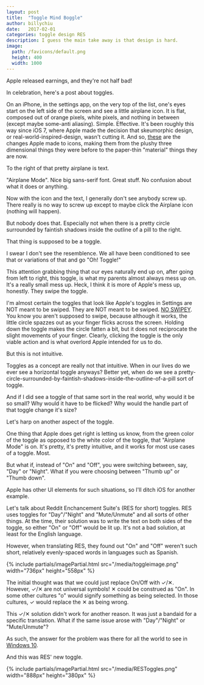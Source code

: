 ```yaml
---
layout: post
title:  "Toggle Mind Boggle"
author: billychiu
date:   2017-02-01
categories: toggle design RES
description: I guess the main take away is that design is hard.
image:
  path: /favicons/default.png
  height: 400
  width: 1000
---
```


Apple released earnings, and they're not half bad!

In celebration, here's a post about toggles.

On an iPhone, in the settings app, on the very top of the list, one's eyes start on the left side of the screen and see a little airplane icon. It is flat, composed out of orange pixels, white pixels, and nothing in between (except maybe some-anti aliasing). Simple. Effective. It's been roughly this way since iOS 7, where Apple made the decision that skeumorphic design, or real-world-inspired-design, wasn't cutting it. And so, [these](http://www.cultofmac.com/231380/heres-what-the-all-new-ios-7-icons-look-like-next-to-their-ios-6-counterparts-image/) are the changes Apple made to icons, making them from the plushy three dimensional things they were before to the paper-thin "material" things they are now.

To the right of that pretty airplane is text.

"Airplane Mode". Nice big sans-serif font. Great stuff. No confusion about what it does or anything.

Now with the icon and the text, I generally don't see anybody screw up. There really is no way to screw up except to maybe click the Airplane icon (nothing will happen).

But nobody does that. Especially not when there is a pretty circle surrounded by faintish shadows inside the outline of a pill to the right.

That thing is supposed to be a toggle.

I swear I don't see the resemblence. We all have been conditioned to see that or variations of that and go "Oh! Toggle!"

This attention grabbing thing that our eyes naturally end up on, after going from left to right, this toggle, is what my parents almost always mess up on. It's a really small mess up. Heck, I think it is more of Apple's mess up, honestly. They swipe the toggle.

I'm almost certain the toggles that look like Apple's toggles in Settings are NOT meant to be swiped. They are NOT meant to be swiped. [NO SWIPEY](https://www.youtube.com/watch?v=AarHxXD_vKY). You know you aren't supposed to swipe, because although it works, the little circle spazzes out as your finger flicks across the screen. Holding down the toggle makes the circle fatten a bit, but it does not reciprocate the slight movements of your finger. Clearly, clicking the toggle is the only viable action and is what overlord Apple intended for us to do.

But this is not intuitive.

Toggles as a concept are really not that intuitive. When in our lives do we ever see a horizontal toggle anyways? Better yet, when do we see a pretty-circle-surrounded-by-faintish-shadows-inside-the-outline-of-a-pill sort of toggle.

And if I did see a toggle of that same sort in the real world, why would it be so small? Why would it have to be flicked? Why would the handle part of that toggle change it's size?

Let's harp on another aspect of the toggle.

One thing that Apple does get right is letting us know, from the green color of the toggle as opposed to the white color of the toggle, that "Airplane Mode" is on. It's pretty, it's pretty intuitive, and it works for most use cases of a toggle. Most.

But what if, instead of "On" and "Off", you were switching between, say, "Day" or "Night". What if you were choosing between "Thumb up" or "Thumb down".

Apple has other UI elements for such situations, so I'll ditch iOS for another example.

Let's talk about Reddit Enchancement Suite's (RES for short) toggles. RES uses toggles for "Day"/"Night" and "Mute/Unmute" and all sorts of other things. At the time, their solution was to write the text on both sides of the toggle, so either "On" or "Off" would be lit up. It's not a bad solution, at least for the English language.

However, when translating RES, they found out "On" and "Off" weren't such short, relatively evenly-spaced words in languages such as Spanish. 

{% include partials/imagePartial.html src="/media/toggleimage.png" width="736px" height="558px" %}

The initial thought was that we could just replace On/Off with ✓/✕. However, ✓/✕ are not universal symbols! ✕ could be construed as "On". In some other cultures "o" would signify something as being selected. In those cultures, ✓ would replace the ✕ as being wrong.

This ✓/✕ solution didn't work for another reason. It was just a bandaid for a specific translation. What if the same issue arose with "Day"/"Night" or "Mute/Unmute"?

As such, the answer for the problem was there for all the world to see in [Windows 10](https://mspoweruser.com/windows-10-build-10108-reveals-new-toggle-button-design/).

And this was RES' new toggle.

{% include partials/imagePartial.html src="/media/RESToggles.png" width="888px" height="380px" %}


